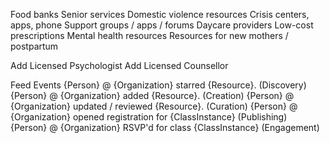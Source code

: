 Food banks
Senior services
Domestic violence resources
Crisis centers, apps, phone
Support groups / apps / forums
Daycare providers
Low-cost prescriptions
Mental health resources
Resources for new mothers / postpartum


Add Licensed Psychologist
Add Licensed Counsellor

Feed Events
{Person} @ {Organization} starred {Resource}. (Discovery)
{Person} @ {Organization} added {Resource}. (Creation)
{Person} @ {Organization} updated / reviewed {Resource}. (Curation)
{Person} @ {Organization} opened registration for {ClassInstance} (Publishing)
{Person} @ {Organization} RSVP'd for class {ClassInstance} (Engagement)
